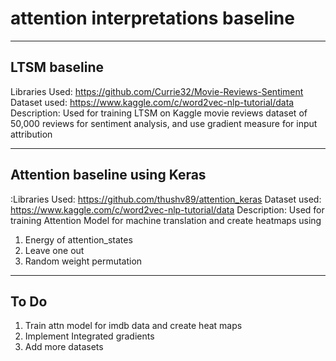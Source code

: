 # attention interpretations baseline

---

## LTSM baseline
Libraries Used:
https://github.com/Currie32/Movie-Reviews-Sentiment
Dataset used:
https://www.kaggle.com/c/word2vec-nlp-tutorial/data
Description:
Used for training LTSM on Kaggle movie reviews dataset of 50,000 reviews for sentiment analysis, and use gradient measure for input attribution

---

## Attention baseline using Keras
:Libraries Used:
https://github.com/thushv89/attention_keras
Dataset used:
https://www.kaggle.com/c/word2vec-nlp-tutorial/data
Description:
Used for training Attention Model for machine translation and create heatmaps using 
1. Energy of attention_states
2. Leave one out
3. Random weight permutation

---

## To Do
1. Train attn model for imdb data and create heat maps
2. Implement Integrated gradients
3. Add more datasets
